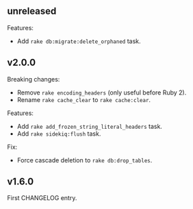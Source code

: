 ## unreleased

Features:
- Add `rake db:migrate:delete_orphaned` task.

## v2.0.0

Breaking changes:
- Remove `rake encoding_headers` (only useful before Ruby 2).
- Rename `rake cache_clear` to `rake cache:clear`.

Features:
- Add `rake add_frozen_string_literal_headers` task.
- Add `rake sidekiq:flush` task.

Fix:
- Force cascade deletion to `rake db:drop_tables`.

## v1.6.0

First CHANGELOG entry.
